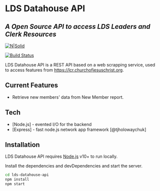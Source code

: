 # LDS Datahouse API
## _A Open Source API to access LDS Leaders and Clerk Resources_

[![N|Solid](https://cldup.com/dTxpPi9lDf.thumb.png)](https://nodesource.com/products/nsolid)

[![Build Status](https://travis-ci.org/joemccann/dillinger.svg?branch=master)](https://travis-ci.org/joemccann/dillinger)

LDS Datahouse API is a REST API based on a web scrapping service,
used to access features from https://lcr.churchofjesuschrist.org.

## Current Features
- Retrieve new members' data from New Member report.


## Tech
- [Node.js] - evented I/O for the backend
- [Express] - fast node.js network app framework [@tjholowaychuk]

## Installation

LDS Datahouse API requires [Node.js](https://nodejs.org/) v10+ to run locally.

Install the dependencies and devDependencies and start the server.

```sh
cd lds-datahouse-api
npm install
npm start
```
